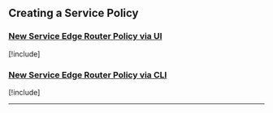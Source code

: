 ## Creating a Service Policy

### [New Service Edge Router Policy via UI](#tab/tabid-new-service-edge-router-policy-ui)

[!include[](create-service-edge-router-policy-ui.md)]

### [New Service Edge Router Policy via CLI](#tab/tabid-new-service-edge-router-policy-cli)

[!include[](create-service-edge-router-policy-cli.md)]

***

